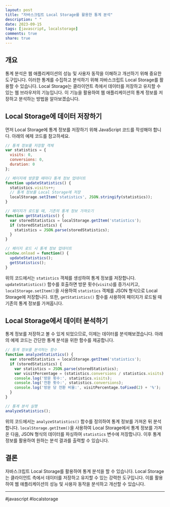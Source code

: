 ```yaml
---
layout: post
title: "자바스크립트 Local Storage를 활용한 통계 분석"
description: " "
date: 2023-09-15
tags: [javascript, localstorage]
comments: true
share: true
---
```


## 개요
통계 분석은 웹 애플리케이션의 성능 및 사용자 동작을 이해하고 개선하기 위해 중요한 도구입니다. 이러한 통계를 수집하고 분석하기 위해 자바스크립트 Local Storage를 활용할 수 있습니다. Local Storage는 클라이언트 측에서 데이터를 저장하고 유지할 수 있는 웹 브라우저의 기능입니다. 이 기능을 활용하여 웹 애플리케이션의 통계 정보를 저장하고 분석하는 방법을 알아보겠습니다.

## Local Storage에 데이터 저장하기
먼저 Local Storage에 통계 정보를 저장하기 위해 JavaScript 코드를 작성해야 합니다. 아래의 예제 코드를 참고하세요.

```javascript
// 통계 정보를 저장할 객체
var statistics = {
  visits: 0,
  conversions: 0,
  duration: 0
};

// 페이지에 방문할 때마다 통계 정보 업데이트
function updateStatistics() {
  statistics.visits++;
  // 통계 정보를 Local Storage에 저장
  localStorage.setItem('statistics', JSON.stringify(statistics));
}

// 페이지가 로드될 때, 기존의 통계 정보 가져오기
function getStatistics() {
  var storedStatistics = localStorage.getItem('statistics');
  if (storedStatistics) {
    statistics = JSON.parse(storedStatistics);
  }
}

// 페이지 로드 시 통계 정보 업데이트
window.onload = function() {
  updateStatistics();
  getStatistics();
}

```

위의 코드에서는 `statistics` 객체를 생성하여 통계 정보를 저장합니다. `updateStatistics()` 함수를 호출하면 방문 횟수(`visits`)를 증가시키고, `localStorage.setItem()`을 사용하여 `statistics` 객체를 JSON 형식으로 Local Storage에 저장합니다. 또한, `getStatistics()` 함수를 사용하여 페이지가 로드될 때 기존의 통계 정보를 가져옵니다.

## Local Storage에서 데이터 분석하기
통계 정보를 저장하고 볼 수 있게 되었으므로, 이제는 데이터를 분석해보겠습니다. 아래의 예제 코드는 간단한 통계 분석을 위한 함수를 제공합니다.

```javascript
// 통계 정보를 분석하는 함수
function analyzeStatistics() {
  var storedStatistics = localStorage.getItem('statistics');
  if (storedStatistics) {
    var statistics = JSON.parse(storedStatistics);
    var visitPercentage = (statistics.conversions / statistics.visits) * 100;
    console.log('방문 횟수:', statistics.visits);
    console.log('전환 횟수:', statistics.conversions);
    console.log('방문 당 전환 비율:', visitPercentage.toFixed(2) + '%');
  }
}

// 통계 분석 실행
analyzeStatistics();
```

위의 코드에서는 `analyzeStatistics()` 함수를 정의하여 통계 정보를 가져온 뒤 분석합니다. `localStorage.getItem()`을 사용하여 Local Storage에서 통계 정보를 가져온 다음, JSON 형식의 데이터를 파싱하여 `statistics` 변수에 저장합니다. 이후 통계 정보를 활용하여 원하는 분석 결과를 출력할 수 있습니다.

## 결론
자바스크립트 Local Storage를 활용하여 통계 분석을 할 수 있습니다. Local Storage는 클라이언트 측에서 데이터를 저장하고 유지할 수 있는 강력한 도구입니다. 이를 활용하여 웹 애플리케이션의 성능 및 사용자 동작을 분석하고 개선할 수 있습니다.

--- 
#javascript #localstorage